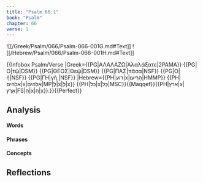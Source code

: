 ```yaml
---
title: "Psalm 66:1"
book: "Psalm"
chapter: 66
verse: 1
---
```

![[/Greek/Psalm/066/Psalm-066-001G.md#Text]]
![[/Hebrew/Psalm/066/Psalm-066-001H.md#Text]]

{{Infobox Psalm/Verse 
|Greek={{PG|ΑΛΑΛΑΖΩ|Ἀλαλάξατε|2PAMA}} {{PG|Ο|τῷ|DSM}} {{PG|ΘΕΟΣ|Θεῷ|DSM}} {{PG|ΠΑΣ|πᾶσα|NSF}} {{PG|Ο|ἡ|NSF}} {{PG|ΓΗ|γῆ.|NSF}}
|Hebrew={{PH|רוע|x|הָרִיעוּ|HMMP}} {{PH|אלהים|x|אלֹהִים|MP|לְ|x|לֵ|x}} {{PH|כל|x|כָּל|MSC}}{{Maqqef}}{{PH|ארץ|x|אָרֶץ|FS|הַ|x|הָ|x}}׃
}}{{Perfect}}

## Analysis

#### Words

#### Phrases

#### Concepts

## Reflections
